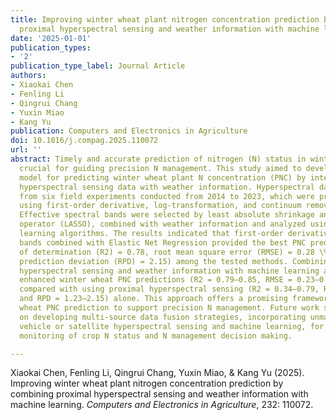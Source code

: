 ```yaml
---
title: Improving winter wheat plant nitrogen concentration prediction by combining
  proximal hyperspectral sensing and weather information with machine learning
date: '2025-01-01'
publication_types:
- '2'
publication_type_label: Journal Article
authors:
- Xiaokai Chen
- Fenling Li
- Qingrui Chang
- Yuxin Miao
- Kang Yu
publication: Computers and Electronics in Agriculture
doi: 10.1016/j.compag.2025.110072
url: ''
abstract: Timely and accurate prediction of nitrogen (N) status in winter wheat is
  crucial for guiding precision N management. This study aimed to develop an efficient
  model for predicting winter wheat plant N concentration (PNC) by integrating proximal
  hyperspectral sensing data with weather information. Hyperspectral data were collected
  from six field experiments conducted from 2014 to 2023, which were preprocessed
  using first-order derivative, log-transformation, and continuum removal methods.
  Effective spectral bands were selected by least absolute shrinkage and selection
  operator (LASSO), combined with weather information and analyzed using seven machine
  learning algorithms. The results indicated that first-order derivative-preprocessed
  bands combined with Elastic Net Regression provided the best PNC prediction (coefficient
  of determination (R2) = 0.78, root mean square error (RMSE) = 0.28 \% and relative
  prediction deviation (RPD) = 2.15) among the tested methods. Combining proximal
  hyperspectral sensing and weather information with machine learning algorithms significantly
  enhanced winter wheat PNC predictions (R2 = 0.79–0.85, RMSE = 0.23–0.27 \% and RPD = 2.15–2.56)
  compared with using proximal hyperspectral sensing (R2 = 0.34–0.79, RMSE = 0.28–0.48 \%
  and RPD = 1.23–2.15) alone. This approach offers a promising framework for winter
  wheat PNC prediction to support precision N management. Future work should focus
  on developing multi-source data fusion strategies, incorporating unmanned aerial
  vehicle or satellite hyperspectral sensing and machine learning, for large-scale
  monitoring of crop N status and N management decision making.

---
```


Xiaokai Chen, Fenling Li, Qingrui Chang, Yuxin Miao, & Kang Yu (2025). Improving winter wheat plant nitrogen concentration prediction by combining proximal hyperspectral sensing and weather information with machine learning. *Computers and Electronics in Agriculture*, 232: 110072.

